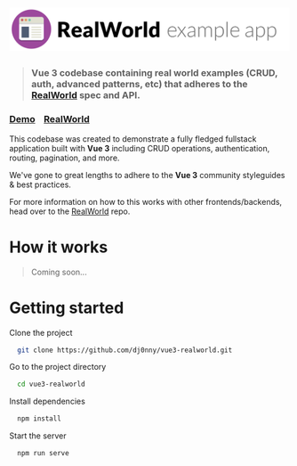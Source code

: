 # ![RealWorld Example App](logo.png)

> ### Vue 3 codebase containing real world examples (CRUD, auth, advanced patterns, etc) that adheres to the [RealWorld](https://github.com/gothinkster/realworld) spec and API.


### [Demo](https://demo.realworld.io/)&nbsp;&nbsp;&nbsp;&nbsp;[RealWorld](https://github.com/gothinkster/realworld)


This codebase was created to demonstrate a fully fledged fullstack application built with **Vue 3** including CRUD operations, authentication, routing, pagination, and more.

We've gone to great lengths to adhere to the **Vue 3** community styleguides & best practices.

For more information on how to this works with other frontends/backends, head over to the [RealWorld](https://github.com/gothinkster/realworld) repo.


# How it works

> Coming soon...

# Getting started

Clone the project

```bash
  git clone https://github.com/dj0nny/vue3-realworld.git
```

Go to the project directory

```bash
  cd vue3-realworld
```

Install dependencies

```bash
  npm install
```

Start the server

```bash
  npm run serve
```

